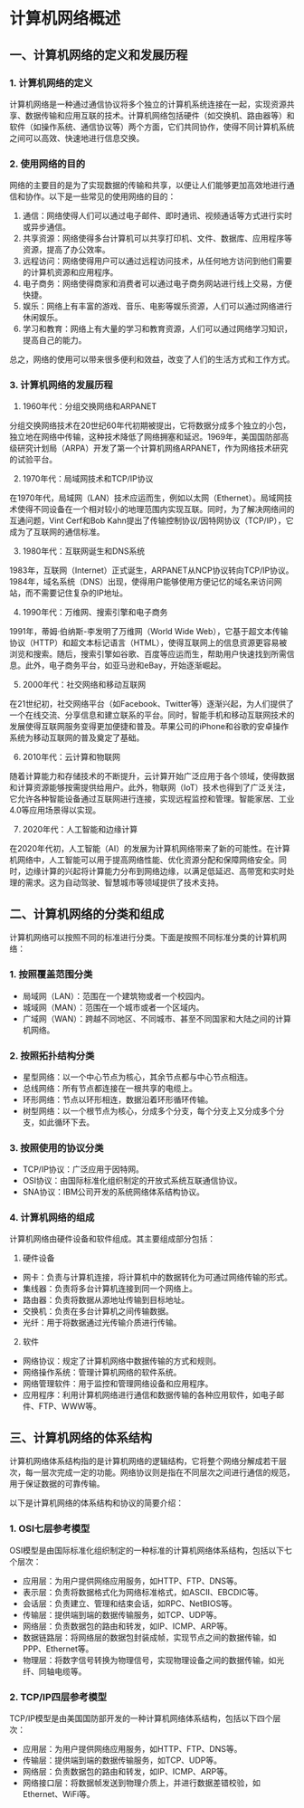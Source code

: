 # 计算机网络概述

## 一、计算机网络的定义和发展历程

### 1. 计算机网络的定义

计算机网络是一种通过通信协议将多个独立的计算机系统连接在一起，实现资源共享、数据传输和应用互联的技术。计算机网络包括硬件（如交换机、路由器等）和软件（如操作系统、通信协议等）两个方面，它们共同协作，使得不同计算机系统之间可以高效、快速地进行信息交换。

### 2. 使用网络的目的

网络的主要目的是为了实现数据的传输和共享，以便让人们能够更加高效地进行通信和协作。以下是一些常见的使用网络的目的：

1. 通信：网络使得人们可以通过电子邮件、即时通讯、视频通话等方式进行实时或异步通信。
2. 共享资源：网络使得多台计算机可以共享打印机、文件、数据库、应用程序等资源，提高了办公效率。
3. 远程访问：网络使得用户可以通过远程访问技术，从任何地方访问到他们需要的计算机资源和应用程序。
4. 电子商务：网络使得商家和消费者可以通过电子商务网站进行线上交易，方便快捷。
5. 娱乐：网络上有丰富的游戏、音乐、电影等娱乐资源，人们可以通过网络进行休闲娱乐。
6. 学习和教育：网络上有大量的学习和教育资源，人们可以通过网络学习知识，提高自己的能力。

总之，网络的使用可以带来很多便利和效益，改变了人们的生活方式和工作方式。

### 3. 计算机网络的发展历程

1. 1960年代：分组交换网络和ARPANET

分组交换网络技术在20世纪60年代初期被提出，它将数据分成多个独立的小包，独立地在网络中传输，这种技术降低了网络拥塞和延迟。1969年，美国国防部高级研究计划局（ARPA）开发了第一个计算机网络ARPANET，作为网络技术研究的试验平台。

2. 1970年代：局域网技术和TCP/IP协议

在1970年代，局域网（LAN）技术应运而生，例如以太网（Ethernet）。局域网技术使得不同设备在一个相对较小的地理范围内实现互联。同时，为了解决网络间的互通问题，Vint Cerf和Bob Kahn提出了传输控制协议/因特网协议（TCP/IP），它成为了互联网的通信标准。

3. 1980年代：互联网诞生和DNS系统

1983年，互联网（Internet）正式诞生，ARPANET从NCP协议转向TCP/IP协议。1984年，域名系统（DNS）出现，使得用户能够使用方便记忆的域名来访问网站，而不需要记住复杂的IP地址。

4. 1990年代：万维网、搜索引擎和电子商务

1991年，蒂姆·伯纳斯-李发明了万维网（World Wide Web），它基于超文本传输协议（HTTP）和超文本标记语言（HTML），使得互联网上的信息资源更容易被浏览和搜索。随后，搜索引擎如谷歌、百度等应运而生，帮助用户快速找到所需信息。此外，电子商务平台，如亚马逊和eBay，开始逐渐崛起。

5. 2000年代：社交网络和移动互联网

在21世纪初，社交网络平台（如Facebook、Twitter等）逐渐兴起，为人们提供了一个在线交流、分享信息和建立联系的平台。同时，智能手机和移动互联网技术的发展使得互联网服务变得更加便捷和普及。苹果公司的iPhone和谷歌的安卓操作系统为移动互联网的普及奠定了基础。

6. 2010年代：云计算和物联网

随着计算能力和存储技术的不断提升，云计算开始广泛应用于各个领域，使得数据和计算资源能够按需提供给用户。此外，物联网（IoT）技术也得到了广泛关注，它允许各种智能设备通过互联网进行连接，实现远程监控和管理。智能家居、工业4.0等应用场景得以实现。

7. 2020年代：人工智能和边缘计算

在2020年代初，人工智能（AI）的发展为计算机网络带来了新的可能性。在计算机网络中，人工智能可以用于提高网络性能、优化资源分配和保障网络安全。同时，边缘计算的兴起将计算能力分布到网络边缘，以满足低延迟、高带宽和实时处理的需求。这为自动驾驶、智慧城市等领域提供了技术支持。

## 二、计算机网络的分类和组成

计算机网络可以按照不同的标准进行分类。下面是按照不同标准分类的计算机网络：

### 1. 按照覆盖范围分类

- 局域网（LAN）：范围在一个建筑物或者一个校园内。
- 城域网（MAN）：范围在一个城市或者一个区域内。
- 广域网（WAN）：跨越不同地区、不同城市、甚至不同国家和大陆之间的计算机网络。

### 2. 按照拓扑结构分类

- 星型网络：以一个中心节点为核心，其余节点都与中心节点相连。
- 总线网络：所有节点都连接在一根共享的电缆上。
- 环形网络：节点以环形相连，数据沿着环形循环传输。
- 树型网络：以一个根节点为核心，分成多个分支，每个分支上又分成多个分支，如此循环下去。

### 3. 按照使用的协议分类

- TCP/IP协议：广泛应用于因特网。
- OSI协议：由国际标准化组织制定的开放式系统互联通信协议。
- SNA协议：IBM公司开发的系统网络体系结构协议。

### 4. 计算机网络的组成

计算机网络由硬件设备和软件组成。其主要组成部分包括：

1. 硬件设备

- 网卡：负责与计算机连接，将计算机中的数据转化为可通过网络传输的形式。
- 集线器：负责将多台计算机连接到同一个网络上。
- 路由器：负责将数据从源地址传输到目标地址。
- 交换机：负责在多台计算机之间传输数据。
- 光纤：用于将数据通过光传输介质进行传输。

2. 软件

- 网络协议：规定了计算机网络中数据传输的方式和规则。
- 网络操作系统：管理计算机网络的软件系统。
- 网络管理软件：用于监控和管理网络设备和应用程序。
- 应用程序：利用计算机网络进行通信和数据传输的各种应用软件，如电子邮件、FTP、WWW等。

## 三、计算机网络的体系结构

计算机网络体系结构指的是计算机网络的逻辑结构，它将整个网络分解成若干层次，每一层次完成一定的功能。网络协议则是指在不同层次之间进行通信的规范，用于保证数据的可靠传输。

以下是计算机网络的体系结构和协议的简要介绍：

### 1. OSI七层参考模型

OSI模型是由国际标准化组织制定的一种标准的计算机网络体系结构，包括以下七个层次：

- 应用层：为用户提供网络应用服务，如HTTP、FTP、DNS等。
- 表示层：负责将数据格式化为网络标准格式，如ASCII、EBCDIC等。
- 会话层：负责建立、管理和结束会话，如RPC、NetBIOS等。
- 传输层：提供端到端的数据传输服务，如TCP、UDP等。
- 网络层：负责数据包的路由和转发，如IP、ICMP、ARP等。
- 数据链路层：将网络层的数据包封装成帧，实现节点之间的数据传输，如PPP、Ethernet等。
- 物理层：将数字信号转换为物理信号，实现物理设备之间的数据传输，如光纤、同轴电缆等。

### 2. TCP/IP四层参考模型

TCP/IP模型是由美国国防部开发的一种计算机网络体系结构，包括以下四个层次：

- 应用层：为用户提供网络应用服务，如HTTP、FTP、DNS等。
- 传输层：提供端到端的数据传输服务，如TCP、UDP等。
- 网络层：负责数据包的路由和转发，如IP、ICMP、ARP等。
- 网络接口层：将数据帧发送到物理介质上，并进行数据差错校验，如Ethernet、WiFi等。

